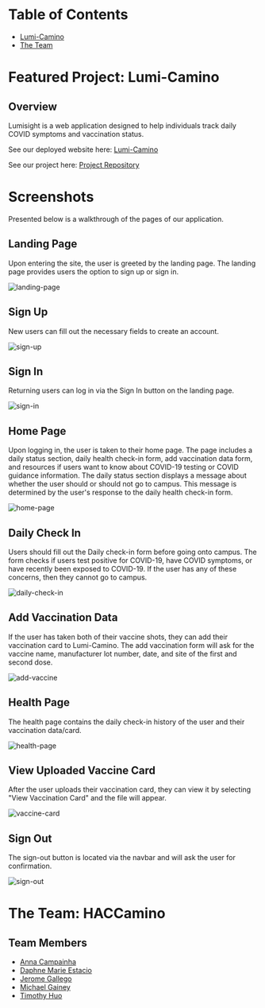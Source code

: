 # Table of Contents
* [Lumi-Camino](#featured-project-lumi-camino)
* [The Team](#the-team-haccamino)

# Featured Project: Lumi-Camino
## Overview
Lumisight is a web application designed to help individuals track daily COVID symptoms and vaccination status. 

See our deployed website here: <a href="https://lumi-camino.meteorapp.com/#/" target="_blank">Lumi-Camino</a>

See our project here: <a href="https://github.com/HACC-Camino/HACC-Camino" target="_blank">Project Repository</a>

# Screenshots
Presented below is a walkthrough of the pages of our application. 


## Landing Page
Upon entering the site, the user is greeted by the landing page. The landing page provides users the option to sign up or sign in. 

<img class="ui medium floated rounded image" src="/images/lumi-camino/landing-m3.png" alt="landing-page">

## Sign Up
New users can fill out the necessary fields to create an account. 

<img class="ui medium floated rounded image" src="/images/lumi-camino/signup-m3.png" alt="sign-up">

## Sign In
Returning users can log in via the Sign In button on the landing page. 

<img class="ui medium floated rounded image" src="/images/lumi-camino/signin-m3.png" alt="sign-in">

## Home Page
Upon logging in, the user is taken to their home page. The page includes a daily status section, daily health check-in form, add vaccination data form, and resources if users want to know about COVID-19 testing or COVID guidance information. The daily status section displays a message about whether the user should or should not go to campus. This message is determined by the user's response to the daily health check-in form. 

<img class="ui medium floated rounded image" src="/images/lumi-camino/homepage-m3.png" alt="home-page">

## Daily Check In 
Users should fill out the Daily check-in form before going onto campus. The form checks if users test positive for COVID-19, have COVID symptoms, or have recently been exposed to COVID-19. If the user has any of these concerns, then they cannot go to campus.

<img class="ui medium floated rounded image" src="/images/lumi-camino/dailycheckin-m3.png" alt="daily-check-in">

## Add Vaccination Data
If the user has taken both of their vaccine shots, they can add their vaccination card to Lumi-Camino. The add vaccination form will ask for the vaccine name, manufacturer lot number, date, and site of the first and second dose. 

<img class="ui medium floated rounded image" src="images/lumi-camino/addvaccine-m3.png" alt="add-vaccine">

## Health Page
The health page contains the daily check-in history of the user and their vaccination data/card.

<img class="ui medium floated rounded image"  src="images/lumi-caminohealthpage-m3.png" alt="health-page">

## View Uploaded Vaccine Card
After the user uploads their vaccination card, they can view it by selecting "View Vaccination Card" and the file will appear. 

<img class="ui medium floated rounded image"  src="images/lumi-camino/viewvaccinecard-m3.png" alt="vaccine-card">

## Sign Out
The sign-out button is located via the navbar and will ask the user for confirmation.

<img class="ui medium floated rounded image" src="/images/lumi-camino/sign-out.png" alt="sign-out">

# The Team: HACCamino 

## Team Members
- [Anna Campainha](https://github.com/annacampainha)
- [Daphne Marie Estacio](https://github.com/dmtapia)
- [Jerome Gallego](https://github.com/alohajerome)
- [Michael Gainey](https://github.com/micgainey)
- [Timothy Huo](https://github.com/timothyhuo1)
